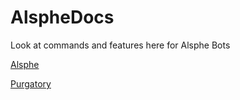 # AlspheDocs
Look at commands and features here for Alsphe Bots

[Alsphe](https://github.com/TheArkian/AlspheDocs/tree/master/Alsphe%20Bot)

[Purgatory](https://github.com/TheArkian/AlspheDocs/tree/master/Purgatory)
